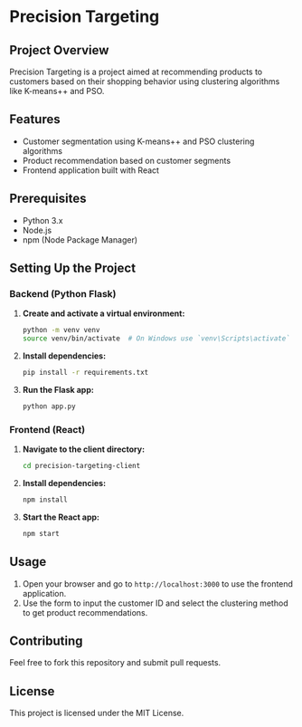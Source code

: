# Precision Targeting

## Project Overview

Precision Targeting is a project aimed at recommending products to customers based on their shopping behavior using clustering algorithms like K-means++ and PSO.

## Features

- Customer segmentation using K-means++ and PSO clustering algorithms
- Product recommendation based on customer segments
- Frontend application built with React

## Prerequisites

- Python 3.x
- Node.js
- npm (Node Package Manager)

## Setting Up the Project

### Backend (Python Flask)

1. **Create and activate a virtual environment:**

    ```bash
    python -m venv venv
    source venv/bin/activate  # On Windows use `venv\Scripts\activate`
    ```

2. **Install dependencies:**

    ```bash
    pip install -r requirements.txt
    ```

3. **Run the Flask app:**

    ```bash
    python app.py
    ```

### Frontend (React)

1. **Navigate to the client directory:**

    ```bash
    cd precision-targeting-client
    ```

2. **Install dependencies:**

    ```bash
    npm install
    ```

3. **Start the React app:**

    ```bash
    npm start
    ```

## Usage

1. Open your browser and go to `http://localhost:3000` to use the frontend application.
2. Use the form to input the customer ID and select the clustering method to get product recommendations.

## Contributing

Feel free to fork this repository and submit pull requests.

## License

This project is licensed under the MIT License.
